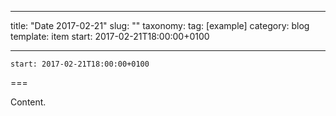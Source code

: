 
---
title: "Date 2017-02-21"
slug: ""
taxonomy:
tag: [example]
category: blog
template: item
start: 2017-02-21T18:00:00+0100

---

``start: 2017-02-21T18:00:00+0100``

===

Content.
